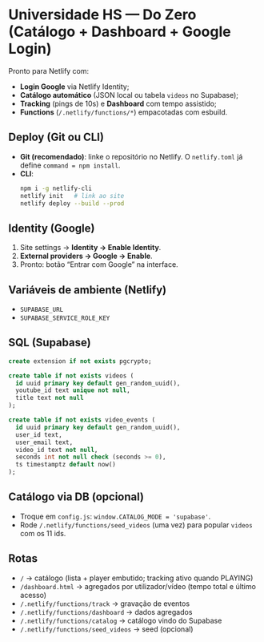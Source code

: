 # Universidade HS — Do Zero (Catálogo + Dashboard + Google Login)

Pronto para Netlify com:
- **Login Google** via Netlify Identity;
- **Catálogo automático** (JSON local ou tabela `videos` no Supabase);
- **Tracking** (pings de 10s) e **Dashboard** com tempo assistido;
- **Functions** (`/.netlify/functions/*`) empacotadas com esbuild.

## Deploy (Git ou CLI)
- **Git (recomendado)**: linke o repositório no Netlify. O `netlify.toml` já define `command = npm install`.
- **CLI**:
  ```bash
  npm i -g netlify-cli
  netlify init   # link ao site
  netlify deploy --build --prod
  ```

## Identity (Google)
1. Site settings → **Identity → Enable Identity**.
2. **External providers → Google → Enable**.
3. Pronto: botão “Entrar com Google” na interface.

## Variáveis de ambiente (Netlify)
- `SUPABASE_URL`
- `SUPABASE_SERVICE_ROLE_KEY`

## SQL (Supabase)
```sql
create extension if not exists pgcrypto;

create table if not exists videos (
  id uuid primary key default gen_random_uuid(),
  youtube_id text unique not null,
  title text not null
);

create table if not exists video_events (
  id uuid primary key default gen_random_uuid(),
  user_id text,
  user_email text,
  video_id text not null,
  seconds int not null check (seconds >= 0),
  ts timestamptz default now()
);
```

## Catálogo via DB (opcional)
- Troque em `config.js`: `window.CATALOG_MODE = 'supabase'`.
- Rode `/.netlify/functions/seed_videos` (uma vez) para popular `videos` com os 11 ids.

## Rotas
- `/` → catálogo (lista + player embutido; tracking ativo quando PLAYING)
- `/dashboard.html` → agregados por utilizador/vídeo (tempo total e último acesso)
- `/.netlify/functions/track` → gravação de eventos
- `/.netlify/functions/dashboard` → dados agregados
- `/.netlify/functions/catalog` → catálogo vindo do Supabase
- `/.netlify/functions/seed_videos` → seed (opcional)
